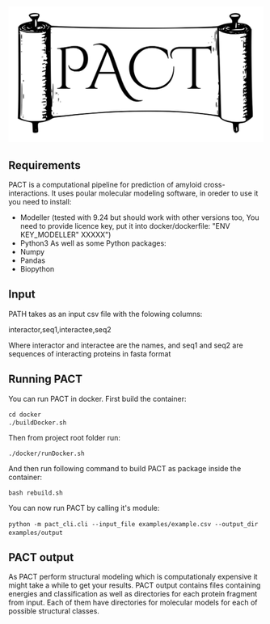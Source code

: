 ![Alt text](logo_v1_bg.png)
## Requirements
PACT is a computational pipeline for prediction of amyloid cross-interactions. It uses poular molecular modeling software, in oreder to use it you need to install:
* Modeller (tested with 9.24 but should work with other versions too, You need to provide licence key, put it into docker/dockerfile: "ENV KEY_MODELLER" XXXXX") 
* Python3
As well as some Python packages:
* Numpy
* Pandas
* Biopython
## Input
PATH takes as an input csv file with the folowing columns: 

interactor,seq1,interactee,seq2

Where interactor and interactee are the names, and seq1 and seq2 are sequences of interacting proteins in fasta format
## Running PACT
You can run PACT in docker. First build the container:
``` shell
cd docker
./buildDocker.sh
```
Then from project root folder run:
``` shell
./docker/runDocker.sh
```
And then run following command to build PACT as package inside the container:
``` shell
bash rebuild.sh
```
You can now run PACT by calling it's module:

`python -m pact_cli.cli --input_file examples/example.csv --output_dir examples/output`

## PACT output
As PACT perform structural modeling which is computationaly expensive it might take a while to get your results. PACT output contains files containing energies and classification as well as directories for each protein fragment from input. Each of them have directories for molecular models for each of possible structural classes.

